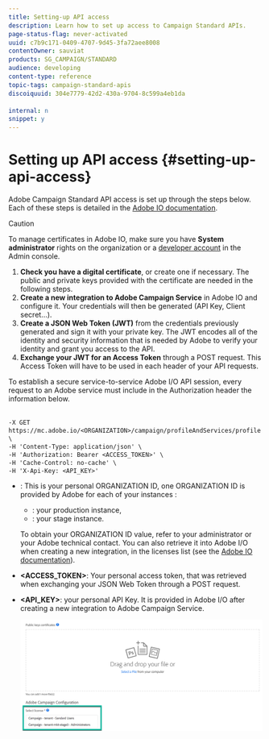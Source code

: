 ```yaml
---
title: Setting-up API access
description: Learn how to set up access to Campaign Standard APIs.
page-status-flag: never-activated
uuid: c7b9c171-0409-4707-9d45-3fa72aee8008
contentOwner: sauviat
products: SG_CAMPAIGN/STANDARD
audience: developing
content-type: reference
topic-tags: campaign-standard-apis
discoiquuid: 304e7779-42d2-430a-9704-8c599a4eb1da

internal: n
snippet: y
---
```


# Setting up API access {#setting-up-api-access}

Adobe Campaign Standard API access is set up through the steps below. Each of these steps is detailed in the [Adobe IO documentation](https://www.adobe.io/authentication/auth-methods.html#!AdobeDocs/adobeio-auth/master/AuthenticationOverview/ServiceAccountIntegration.md).

>[!CAUTION]
>
>To manage certificates in Adobe IO, make sure you have <b>System administrator</b> rights on the organization or a <a href="https://helpx.adobe.com/enterprise/using/manage-developers.html">developer account</a> in the Admin console.

1. **Check you have a digital certificate**, or create one if necessary. The public and private keys provided with the certificate are needed in the following steps.
1. **Create a new integration to Adobe Campaign Service** in Adobe IO and configure it. Your credentials will then be generated (API Key, Client secret...).
1. **Create a JSON Web Token (JWT)** from the credentials previously generated and sign it with your private key. The JWT encodes all of the identity and security information that is needed by Adobe to verify your identity and grant you access to the API.
1. **Exchange your JWT for an Access Token** through a POST request. This Access Token will have to be used in each header of your API requests.

To establish a secure service-to-service Adobe I/O API session, every request to an Adobe service must include in the Authorization header the information below.

```

-X GET https://mc.adobe.io/<ORGANIZATION>/campaign/profileAndServices/profile \
-H 'Content-Type: application/json' \
-H 'Authorization: Bearer <ACCESS_TOKEN>' \
-H 'Cache-Control: no-cache' \
-H 'X-Api-Key: <API_KEY>'

```

* **<ORGANIZATION>**: This is your personal ORGANIZATION ID, one ORGANIZATION ID is provided by Adobe for each of your instances :

    * <ORGANIZATION> : your production instance,
    * <ORGANIZATION-mkt-stage>: your stage instance.

    To obtain your ORGANIZATION ID value, refer to your administrator or your Adobe technical contact. You can also retrieve it into Adobe I/O when creating a new integration, in the licenses list (see the <a href="https://www.adobe.io/authentication.html">Adobe IO documentation</a>).

* **<ACCESS_TOKEN>**: Your personal access token, that was retrieved when exchanging your JSON Web Token through a POST request.

* **<API_KEY>**: your personal API Key. It is provided in Adobe I/O after creating a new integration to Adobe Campaign Service.

    ![alt text](assets/tenant.png)
